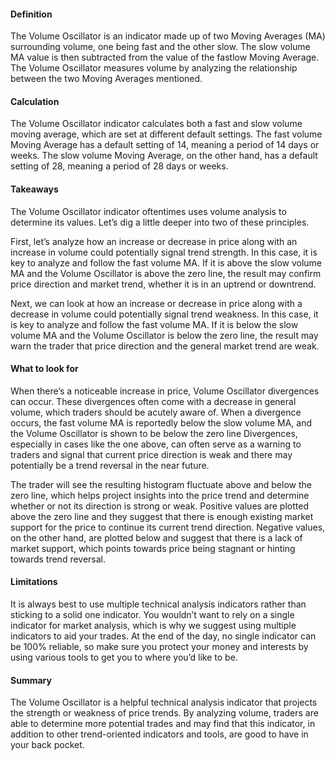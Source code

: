 #### Definition

The Volume Oscillator is an indicator made up of two Moving Averages (MA) surrounding volume, one being fast and the other slow. The slow volume MA value is then subtracted from the value of the fastlow Moving Average. The Volume Oscillator measures volume by analyzing the relationship between the two Moving Averages mentioned.

#### Calculation

The Volume Oscillator indicator calculates both a fast and slow volume moving average, which are set at different default settings. The fast volume Moving Average has a default setting of 14, meaning a period of 14 days or weeks. The slow volume Moving Average, on the other hand, has a default setting of 28, meaning a period of 28 days or weeks. 

#### Takeaways

The Volume Oscillator indicator oftentimes uses volume analysis to determine its values. Let’s dig a little deeper into two of these principles.

First, let’s analyze how an increase or decrease in price along with an increase in volume could potentially signal trend strength. In this case, it is key to analyze and follow the fast volume MA. If it is above the slow volume MA and the Volume Oscillator is above the zero line, the result may confirm price direction and market trend, whether it is in an uptrend or downtrend.

Next, we can look at how an increase or decrease in price along with a decrease in volume could potentially signal trend weakness. In this case, it is key to analyze and follow the fast volume MA. If it is below the slow volume MA and the Volume Oscillator is below the zero line, the result may warn the trader that price direction and the general market trend are weak.

#### What to look for

When there’s a noticeable increase in price, Volume Oscillator divergences can occur. These divergences often come with a decrease in general volume, which traders should be acutely aware of. When a divergence occurs, the fast volume MA is reportedly below the slow volume MA, and the Volume Oscillator is shown to be below the zero line Divergences, especially in cases like the one above, can often serve as a warning to traders and signal that current price direction is weak and there may potentially be a trend reversal in the near future.

The trader will see the resulting histogram fluctuate above and below the zero line, which helps project insights into the price trend and determine whether or not its direction is strong or weak. Positive values are plotted above the zero line and they suggest that there is enough existing market support for the price to continue its current trend direction. Negative values, on the other hand, are plotted below and suggest that there is a lack of market support, which points towards price being stagnant or hinting towards trend reversal.

#### Limitations

It is always best to use multiple technical analysis indicators rather than sticking to a solid one indicator. You wouldn’t want to rely on a single indicator for market analysis, which is why we suggest using multiple indicators to aid your trades. At the end of the day, no single indicator can be 100% reliable, so make sure you protect your money and interests by using various tools to get you to where you’d like to be.

#### Summary

The Volume Oscillator is a helpful technical analysis indicator that projects the strength or weakness of price trends. By analyzing volume, traders are able to determine more potential trades and may find that this indicator, in addition to other trend-oriented indicators and tools, are good to have in your back pocket.